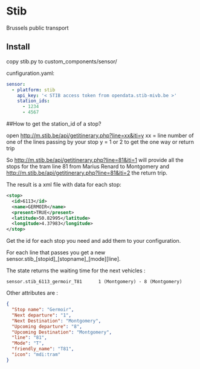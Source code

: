 # Stib 
Brussels public transport 

## Install
copy stib.py to custom_components/sensor/

cunfiguration.yaml:

```yaml
sensor:
  - platform: stib
    api_key: '< STIB access token from opendata.stib-mivb.be >'
    station_ids:
      - 1234
      - 4567

```

##How to get the station_id of a stop?

open http://m.stib.be/api/getitinerary.php?line=xx&iti=y
xx = line number of one of the lines passing by your stop
y = 1 or 2  to get the one way or return trip

So http://m.stib.be/api/getitinerary.php?line=81&iti=1 will provide all the stops for the tram line 81 from Marius Renard to Montgomery and http://m.stib.be/api/getitinerary.php?line=81&iti=2 the return trip.

The result is a xml file with data for each stop:
```xml
<stop>
  <id>6113</id>
  <name>GERMOIR</name>
  <present>TRUE</present>
  <latitude>50.82995</latitude>
  <longitude>4.37983</longitude>
</stop>
```
Get the id for each stop you need and add them to your configuration.

For each line that passes you get a new sensor.stib\_[stopid]\_[stopname]\_[mode][line].

The state returns the waiting time for the next vehicles : 

```text
sensor.stib_6113_germoir_T81      1 (Montgomery) - 8 (Montgomery)
```

Other attributes are :
```json
{
  "Stop name": "Germoir",
  "Next departure": "1",
  "Next Destination": "Montgomery",
  "Upcoming departure": "8",
  "Upcoming Destination": "Montgomery",
  "line": "81",
  "Mode": "T",
  "friendly_name": "T81",
  "icon": "mdi:tram"
}
```


